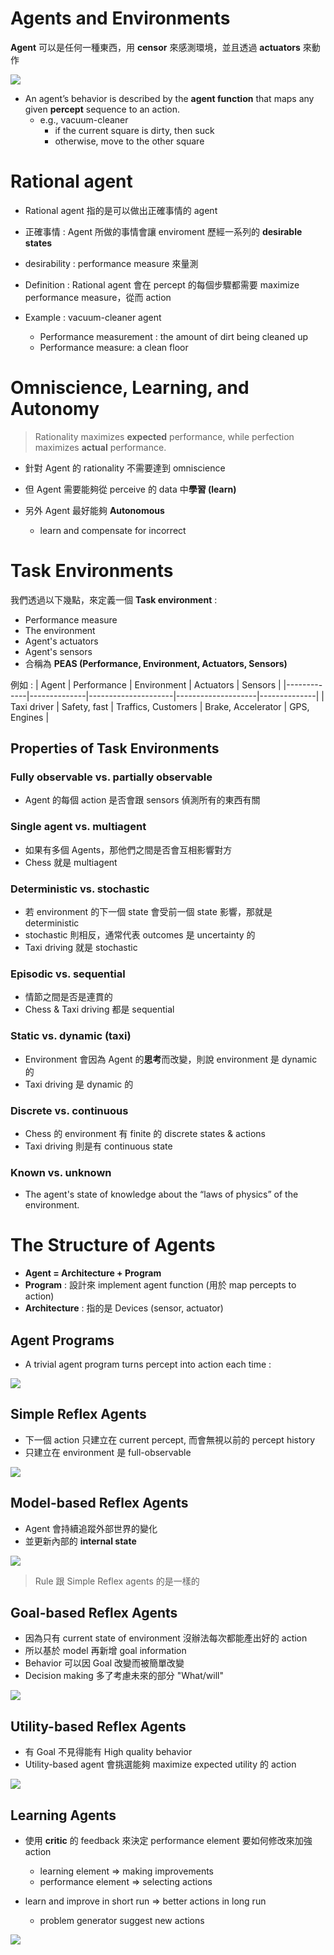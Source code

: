 # Agents and Environments
**Agent** 可以是任何一種東西，用 **censor** 來感測環境，並且透過 **actuators** 來動作

![](../.gitbook/assets/ncku_artificial_intelligence/chapter1_4/agent.png)

* An agent’s behavior is described by the **agent function** that maps any given **percept** sequence to an action.
  * e.g., vacuum-cleaner 
    * if the current square is dirty, then suck
    * otherwise, move to the other square


# Rational agent
* Rational agent 指的是可以做出正確事情的 agent
* 正確事情 : Agent 所做的事情會讓 enviroment 歷經一系列的 **desirable states**
* desirability : performance measure 來量測

* Definition : Rational agent 會在 percept 的每個步驟都需要 maximize performance measure，從而 action

* Example : vacuum-cleaner agent
  * Performance measurement : the amount of dirt being cleaned up
  * Performance measure: a clean floor


# Omniscience, Learning, and Autonomy
> Rationality maximizes **expected** performance, while perfection maximizes **actual** performance. 

* 針對 Agent 的 rationality 不需要達到 omniscience

* 但 Agent 需要能夠從 perceive 的 data 中**學習 (learn)**

* 另外 Agent 最好能夠 **Autonomous**
  * learn and compensate for incorrect


# Task Environments

我們透過以下幾點，來定義一個 **Task environment** :
* Performance measure
* The environment
* Agent's actuators 
* Agent's sensors
* 合稱為 **PEAS (Performance, Environment, Actuators, Sensors)**

例如 :
| Agent       | Performance  | Environment         | Actuators          | Sensors      |
|-------------|--------------|---------------------|--------------------|--------------|
| Taxi driver | Safety, fast | Traffics, Customers | Brake, Accelerator | GPS, Engines |


## Properties of Task Environments

### Fully observable vs. partially observable
* Agent 的每個 action 是否會跟 sensors 偵測所有的東西有關

### Single agent vs. multiagent
* 如果有多個 Agents，那他們之間是否會互相影響對方
* Chess 就是 multiagent

### Deterministic vs. stochastic
* 若 environment 的下一個 state 會受前一個 state 影響，那就是 deterministic
* stochastic 則相反，通常代表 outcomes 是 uncertainty 的
* Taxi driving 就是 stochastic

### Episodic vs. sequential
* 情節之間是否是連貫的
* Chess & Taxi driving 都是 sequential

### Static vs. dynamic (taxi)
* Environment 會因為 Agent 的**思考**而改變，則說 environment 是 dynamic 的
* Taxi driving 是 dynamic 的

### Discrete vs. continuous
* Chess 的 environment 有 finite 的 discrete states & actions
* Taxi driving 則是有 continuous state

### **Known vs. unknown**
* The agent's state of knowledge about the “laws of physics” of the environment.



# The Structure of Agents
* **Agent = Architecture + Program**
* **Program** : 設計來 implement agent function (用於 map percepts to action)
* **Architecture** : 指的是 Devices (sensor, actuator)


## Agent Programs
* A trivial agent program turns percept into action each time :

![](../.gitbook/assets/ncku_artificial_intelligence/chapter1_4/agent_program.png)

## Simple Reflex Agents
* 下一個 action 只建立在 current percept, 而會無視以前的 percept history
* 只建立在 environment 是 full-observable

![](../.gitbook/assets/ncku_artificial_intelligence/chapter1_4/simple_reflex_agent.png)


## Model-based Reflex Agents
* Agent 會持續追蹤外部世界的變化
* 並更新內部的 **internal state**

![](../.gitbook/assets/ncku_artificial_intelligence/chapter1_4/model_based_reflex_agent_graph.png)

> Rule 跟 Simple Reflex agents 的是一樣的

## Goal-based Reflex Agents
* 因為只有 current state of environment 沒辦法每次都能產出好的 action
* 所以基於 model 再新增 goal information
* Behavior 可以因 Goal 改變而被簡單改變
* Decision making 多了考慮未來的部分 "What/will"

![](../.gitbook/assets/ncku_artificial_intelligence/chapter1_4/goal_based_reflex_agent_graph.png)


## Utility-based Reflex Agents
* 有 Goal 不見得能有 High quality behavior
* Utility-based agent 會挑選能夠 maximize expected utility 的 action

![](../.gitbook/assets/ncku_artificial_intelligence/chapter1_4/utility_based_reflex_agent_graph.png)

## Learning Agents
* 使用 **critic** 的 feedback 來決定 performance element 要如何修改來加強 action
  * learning element => making improvements
  * performance element => selecting actions

* learn and improve in short run => better actions in long run
  * problem generator suggest new actions

![](../.gitbook/assets/ncku_artificial_intelligence/chapter1_4/learning_agent_graph.png)
